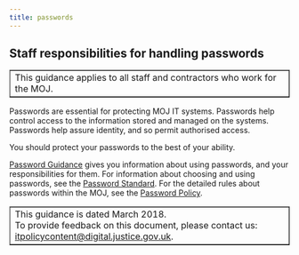 ```yaml
---
title: passwords
---
```


## Staff responsibilities for handling passwords

<table border='1'>
<tr>
<td>This guidance applies to all staff and contractors who work for the MOJ.</td>
</tr>
</table>

[pg]: https://intranet.justice.gov.uk/guidance/security/it-computer-security/ict-security-policy-framework/password-guidance/
[pp]: https://intranet.justice.gov.uk/guidance/security/it-computer-security/ict-security-policy-framework/password-policy/
[ps]: https://intranet.justice.gov.uk/guidance/security/it-computer-security/ict-security-policy-framework/password-standard/

Passwords are essential for protecting MOJ IT systems. Passwords help control access to the information stored and managed on the systems. Passwords help assure identity, and so permit authorised access.

You should protect your passwords to the best of your ability.

[Password Guidance][pg] gives you information about using passwords, and your responsibilities for them. For information about choosing and using passwords, see the [Password Standard][ps]. For the detailed rules about passwords within the MOJ, see the [Password Policy][pp].

<table border='1'>
<tr>
<td>This guidance is dated March 2018.<br/>
To provide feedback on this document, please contact us: <a href="mailto:itpolicycontent@digital.justice.gov.uk?subject=passwords">itpolicycontent@digital.justice.gov.uk</a>.</td>
</tr>
</table>
